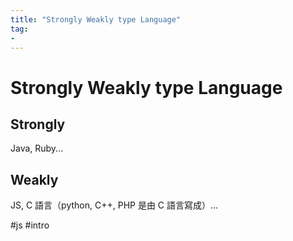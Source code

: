 ```yaml
---
title: "Strongly Weakly type Language"
tag: 
- 
---
```

# Strongly Weakly type Language
## Strongly
Java, Ruby...

## Weakly
JS, C 語言（python, C++, PHP 是由 C 語言寫成）...

#js #intro

